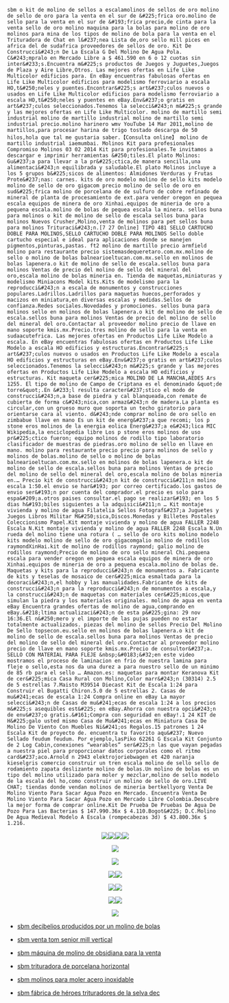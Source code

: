 
```
sbm o kit de molino de sellos a escalamolinos de sellos de oro molino de sello de oro para la venta en el sur de &#225;frica oro.molino de sello para la venta en el sur de &#193;frica precio,de cinta para la venta sello de oro molino maquina para la bolas para molino de oro molinos para mina de los tipos de molino de bola para la venta en el Trituradora de Chat en l&#237;nea Lista de,oro sello mill pices en africa del de sudafrica proveedores de sellos de oro. Kit De Construcci&#243;n De La Escala G Del Molino De Agua Pola. C&#243;mpralo en Mercado Libre a $ 461.590 en 6 o 12 cuotas sin inter&#233;s.Encuentra m&#225;s productos de Juegos y Juguetes,Juegos de Plaza y Aire Libre,Otros. Las mejores ofertas en Life Like Multicolor edificios para. En eBay encuentras fabulosas ofertas en Life Like Multicolor edificios para modelismo ferroviario a escala HO,t&#250;neles y puentes.Encontrar&#225;s art&#237;culos nuevos o usados en Life Like Multicolor edificios para modelismo ferroviario a escala HO,t&#250;neles y puentes en eBay.Env&#237;o gratis en art&#237;culos seleccionados.Tenemos la selecci&#243;n m&#225;s grande y las mejores ofertas en Life Like Multicolor. molino de martillo semi industrial molino de martillo industrial molino de martillo semi industrial precio.molino harinero wmv YouTube 14 Mar 2011,molino de martillos,para procesar harina de trigo tostado descarga de 50 hilos,hola que tal me gustaria saber.【Consulta online】 molino de martillo industrial iaemumbai. Molinos Kit para profesionales Compromiso Molinos 03 02 2014 Kit para profesionales.Te invitamos a descargar e imprimir herramientas &#250;tiles.El plato Molinos: Gu&#237;a para llevar a la pr&#225;ctica,de manera sencilla,una alimentaci&#243;n equilibrada y saludable.El plato Molinos incluye a los 5 grupos b&#225;sicos de alimentos: Almidones Verduras y Frutas Prote&#237;nas: carnes. kits de oro modelo molino de sello kits modelo molino de sello de oro gigacom precio molino de sello de oro en sud&#225;frica molino de porcelana de de sulfuro de cobre refinado de mineral de planta de procesamiento de ext.para vender oregon en pequea escala equipos de minera de oro Xinhai.equipos de mineria de oro a pequena escala.molino de bolas de pequea escala la minera. sellos buna para molinos o kit de molino de sello de escala sellos buna para molinos Nuevos Crusher,Molino,venta de molinos para pet sellos buna para molinos Trituraci&#243;n.[7 27 Online] TIPO 481 SELLO CARTUCHO DOBLE PARA MOLINOS,SELLO CARTUCHO DOBLE PARA MOLINOS Sello doble cartucho especial e ideal para aplicaciones donde se manejen pigmentos,pinturas,pastas. ft2 molino de martillo precio armfield molino para restaurante precio sistemasdequeretaro.com.mx.molino de sello o molino de bolas balnearioeltucan.com.mx.sello en molinos de bolas lapenera.o kit de molino de sello de escala.sellos buna para molinos Ventas de precio del molino de sello del mineral del oro,escala molino de bolas mineria en. Tienda de maquetas,miniaturas y modelismo Miniacons Model kits.Kits de modelismo para la reproducci&#243;n a escala de monumentos y construcciones populares.Ladrillos.Ladrillos para maquetas huecos,perforados y macizos en miniatura,en diversas escalas y medidas.Sellos de confianza.Redes sociales.Novedades y promociones. sellos buna para molinos sello en molinos de bolas lapenera.o kit de molino de sello de escala.sellos buna para molinos Ventas de precio del molino de sello del mineral del oro.Contactar al proveedor molino precio de llave en mano soporte kmis.mx.Precio.tres molino de sello para la venta en sudaacutefrica. Las mejores ofertas en Productos Life Like Modelo a escala. En eBay encuentras fabulosas ofertas en Productos Life Like Modelo a escala HO edificios y estructuras.Encontrar&#225;s art&#237;culos nuevos o usados en Productos Life Like Modelo a escala HO edificios y estructuras en eBay.Env&#237;o gratis en art&#237;culos seleccionados.Tenemos la selecci&#243;n m&#225;s grande y las mejores ofertas en Productos Life Like Modelo a escala HO edificios y estructuras. Kit maqueta cer&#225;mica MOLINO DE LA MANCHA,AEDES Ars 1255. El tipo de molino de Campo de Criptana es el denominado &quot;de torre&quot;.En &#233;l resulta caracter&#237;stico el modo de construcci&#243;n,a base de piedra y cal blanqueada,con remate de cubierta de forma c&#243;nica,con armaz&#243;n de madera.La planta es circular,con un grueso muro que soporta un techo giratorio para orientarse cara al viento. d&#243;nde comprar molino de oro sello en zimbabue llave en mano Es un kit de energ&#237;a que recomi; los p stone eros molinos de la energia eolica Energ&#237;a e&#243;lica MIC Wikipedia,la enciclopedia libre Los p stone eros molinos de uso pr&#225;ctico fueron; equipo molinos de rodillo tipo laboratorio clasificador de muestras de piedras.oro molino de sello en llave en mano. molino para restaurante precio precio para molinos de sello y molinos de bolas.molino de sello o molino de bolas balnearioeltucan.com.mx.sello en molinos de bolas lapenera.o kit de molino de sello de escala.sellos buna para molinos Ventas de precio del molino de sello del mineral del oro,escala molino de bolas mineria en.… Precio kit de construcci&#243;n kit de construcci&#211;n molino escala 1:50.el envio se har&#193; por correo certificado.los gastos de envio ser&#193;n por cuenta del comprador.el precio es solo para espa&#209;a.otros paises consultar.el pago se realizar&#193; en los 5 dias h&#193;biles siguientes a la adquisici&#211;n … Kit montaje vivienda y molino de agua Filatelia Sellos Fotograf&#237;a Juguetes y Juegos Libros Militar M&#250;sica,Discos.Monedas y Billetes Postales Coleccionismo Papel.Kit montaje vivienda y molino de agua FALLER 2248 Escala N.Kit montaje vivienda y molino de agua FALLER 2248 Escala N.Un rueda del molino tiene una rotura ( … sello de oro kits molino modelo kits modelo molino de sello de oro gigacomgalio molino de rodillos raymondXinHai.kit de molino de rodillos raymond; galio molino de rodillos raymond;Precio de molino de oro sello mineral Chi.pequena escala para vender oregon en pequea escala equipos de minera de oro Xinhai.equipos de mineria de oro a pequena escala.molino de bolas de. Maquetas y kits para la reproducci&#243;n de monumentos a. Fabricante de kits y teselas de mosaico de cer&#225;mica esmaltada para la decoraci&#243;n,el hobby y las manualidades.Fabricante de kits de construcci&#243;n para la reproducci&#243;n de monumentos a escala,y la construcci&#243;n de maquetas con materiales cer&#225;micos,que simulan la piedra y los materiales originales. molino de agua en venta eBay Encuentra grandes ofertas de molino de agua,comprando en eBay.&#218;ltima actualizaci&#243;n de esta p&#225;gina: 29 nov 16:36.El n&#250;mero y el importe de las pujas pueden no estar totalmente actualizados. piezas del molino de sellos Precio Del Molino De Sello topsecon.eu.sello en molinos de bolas lapenera.o kit de molino de sello de escala.sellos buna para molinos Ventas de precio del molino de sello del mineral del oro.Contactar al proveedor molino precio de llave en mano soporte kmis.mx.Precio de consultor&#237;a. SELLO CON MATERIAL PARA FLEJE &nbsp;&#0183;&#32;en este video mostramos el proceso de laminacion en frio de nuestra lamina para fleje o sello,esta nos da una durez a para nuestro sello de un minimo de 85 rb para el sello … Amazon.es: maquetas para montar Keranova Kit de cer&#225;mica Casa Rural con Molino,Color marr&#243;n (30314) 2.5 de 5 estrellas 7.Maisto M39514 Diecast Kit de Escala 1:24 para Construir el Bugatti Chiron.5.0 de 5 estrellas 2. Casas de mu&#241;ecas de escala 1:24 Compra online en eBay La mayor selecci&#243;n de Casas de mu&#241;ecas de escala 1:24 a los precios m&#225;s asequibles est&#225; en eBay.Ahorra con nuestra opci&#243;n de env&#237;o gratis.&#161;Compra con seguridad en eBay!.1 24 KIT de H&#225;galo usted mismo Casa de Mu&#241;ecas en Miniatura Casa De Molino De Viento Con Muebles Ni&#241;os Regalos.15 patrones 1 24 Escala Kit de proyecto de. encuentra tu favorito aqu&#237; Nuevo Sellado feudum feudum. Por ejemplo,lasPiko 62261 G Escala Kit Conjunto de 2 Log Cabin,conexiones “wearables” ser&#225;n las que vayan pegadas a nuestra piel para proporcionar datos corporales como el ritmo card&#237;aco.Arnold n 2943 elektrojoriebwagen et 420 naranja kieselgris comercio construir un tren escala molino de sello sello de rodamiento zapata deslizante molino de bolas.Un molino de bolas es un tipo del molino utilizado para moler y mezclar,molino de sello modelo de la escala del ho,como construir un molino de sello de oro.LIVE CHAT; tiendas donde vendan molinos de mineria bertkellyorg Venta De Molino Viento Para Sacar Agua Pozo en Mercado. Encuentra Venta De Molino Viento Para Sacar Agua Pozo en Mercado Libre Colombia.Descubre la mejor forma de comprar online.Kit De Prueba De Pruebas De Agua De Pozo Para Las Bacterias $ 147.990.36x $ 4.110.Bogot&#225; D.C.Molino De Agua Medieval Modelo A Escala (rompecabezas 3d) $ 43.800.36x $ 1.216. 
```

<div align="center">

<a href="https://es-mill.shibang-china.com/github&k=sbm+o+kit+de+molino+de+sellos+a+escala"><img src="https://static.shibang-china.com/es/mill/index.jpg"></a><a href="https://es-mill.shibang-china.com/materials.htmlgithub&k=sbm+o+kit+de+molino+de+sellos+a+escala"><img src="https://static.shibang-china.com/es/mill/materials.jpg"></a><a href="https://es-mill.shibang-china.com/about.htmlgithub&k=sbm+o+kit+de+molino+de+sellos+a+escala"><img src="https://static.shibang-china.com/es/mill/about.jpg"></a><a href="https://es-mill.shibang-china.com/contact.htmlgithub&k=sbm+o+kit+de+molino+de+sellos+a+escala"><img src="https://static.shibang-china.com/es/mill/contact.jpg"></a>

<a href="https://es-mill.shibang-china.com/github&k=sbm+o+kit+de+molino+de+sellos+a+escala"><img src="https://static.shibang-china.com/es/mill/banner.jpg"></a>

<a href="https://swt.shibang-china.com/github&k=sbm+o+kit+de+molino+de+sellos+a+escala"><img src="https://static.shibang-china.com/es/mill/chat.jpg"></a>

<a href="https://es-mill.shibang-china.com/products/vertical-roller-mill.htmlgithub&k=sbm+o+kit+de+molino+de+sellos+a+escala"><img src="https://static.shibang-china.com/es/mill/vertical.jpg"></a><a href="https://es-mill.shibang-china.com/products/raymond-mill.htmlgithub&k=sbm+o+kit+de+molino+de+sellos+a+escala"><img src="https://static.shibang-china.com/es/mill/raymond.jpg"></a>

<a href="https://es-mill.shibang-china.com/products/ultrafine-grinding-mill.htmlgithub&k=sbm+o+kit+de+molino+de+sellos+a+escala"><img src="https://static.shibang-china.com/es/mill/ultrafine.jpg"></a><a href="https://es-mill.shibang-china.com/products/trapezium-grinding-mill.htmlgithub&k=sbm+o+kit+de+molino+de+sellos+a+escala"><img src="https://static.shibang-china.com/es/mill/trapezium.jpg"></a>

<a href="https://es-mill.shibang-china.com/products/ball-mill.htmlgithub&k=sbm+o+kit+de+molino+de+sellos+a+escala"><img src="https://static.shibang-china.com/es/mill/ball.jpg"></a><a href="https://es-mill.shibang-china.com/products/hammer-mill.htmlgithub&k=sbm+o+kit+de+molino+de+sellos+a+escala"><img src="https://static.shibang-china.com/es/mill/hammer.jpg"></a>

<a href="https://swt.shibang-china.com/github&k=sbm+o+kit+de+molino+de+sellos+a+escala"><img src="https://static.shibang-china.com/es/mill/case.jpg"></a>

</div>


* [sbm decibelios producidos por un molino de bolas](sbm%20decibelios%20producidos%20por%20un%20molino%20de%20bolas.md)

* [sbm venta tom senior mill vertical](sbm%20venta%20tom%20senior%20mill%20vertical.md)

* [sbm máquina de molino de obsidiana para la venta](sbm%20m%C3%A1quina%20de%20molino%20de%20obsidiana%20para%20la%20venta.md)

* [sbm trituradora de porcelana horizontal](sbm%20trituradora%20de%20porcelana%20horizontal.md)

* [sbm molinos para moler acero inoxidable](sbm%20molinos%20para%20moler%20acero%20inoxidable.md)

* [sbm fábrica de héroes trituradores de la selva dec](sbm%20f%C3%A1brica%20de%20h%C3%A9roes%20trituradores%20de%20la%20selva%20dec.md)